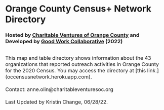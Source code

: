 # Orange County Census+ Network Directory<br>
### Hosted by [Charitable Ventures of Orange County](https://charitableventuresoc.org/) and Developed by [Good Work Collaborative](https://www.ourgoodwork.co/) (2022)<br>
<br>
<span style="font-size:16px;" >This map and table directory shows information about the 43 organizations that reported outreach activities in Orange County for the 2020 Census. You may access the directory at [this link.](occensusnetwork.herokuapp.com). 
<br> <br>
Contact: anne.olin@charitableventuresoc.org
<br> <br>
Last Updated by Kristin Change, 06/28/22. 
